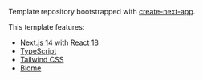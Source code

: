 Template repository bootstrapped with [create-next-app](https://github.com/vercel/next.js/tree/canary/packages/create-next-app).

This template features:

- [Next.js 14](https://nextjs.org/docs) with [React 18](https://react.dev/learn)
- [TypeScript](https://www.typescriptlang.org/docs/handbook/intro.html)
- [Tailwind CSS](https://tailwindcss.com/docs/installation)
- [Biome](https://biomejs.dev/guides/getting-started/)
